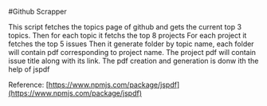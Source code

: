 #Github Scrapper

This script fetches the topics page of github and gets the current top 3 topics. Then for each topic it fetchs the top 8 projects For each project it fetches the top 5 issues Then it generate folder by topic name, each folder will contain pdf corresponding to project name. The project pdf will contain issue title along with its link. The pdf creation and generation is donw ith the help of jspdf

Reference: [https://www.npmjs.com/package/jspdf](https://www.npmjs.com/package/jspdf)
